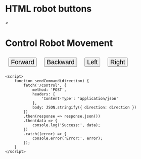 # HTML robot buttons

<<html>
<html lang="en">
<head>
    <meta charset="UTF-8">
    <title>Robot Control</title>
    <style>
        button { 
            font-size: 20px; 
            margin: 10px;
        }
    </style>
</head>
<body>
    <h1>Control Robot Movement</h1>
    <button onclick="sendCommand('forward')">Forward</button>
    <button onclick="sendCommand('backward')">Backward</button>
    <button onclick="sendCommand('left')">Left</button>
    <button onclick="sendCommand('right')">Right</button>

    <script>
        function sendCommand(direction) {
            fetch('/control', {
                method: 'POST',
                headers: {
                    'Content-Type': 'application/json'
                },
                body: JSON.stringify({ direction: direction })
            })
            .then(response => response.json())
            .then(data => {
                console.log('Success:', data);
            })
            .catch((error) => {
                console.error('Error:', error);
            });
        }
    </script>
</body>
</html>
